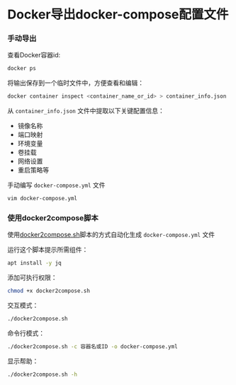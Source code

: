 # Docker导出docker-compose配置文件

### 手动导出
查看Docker容器id:
```bash
docker ps
```
将输出保存到一个临时文件中，方便查看和编辑：
```bash
docker container inspect <container_name_or_id> > container_info.json
```
从 `container_info.json` 文件中提取以下关键配置信息：  
- 镜像名称
- 端口映射
- 环境变量
- 卷挂载
- 网络设置
- 重启策略等

手动编写 `docker-compose.yml` 文件
```bash
vim docker-compose.yml
```

### 使用docker2compose脚本
使用[docker2compose.sh](https://raw.githubusercontent.com/stu2116Edward/Public-study-notes/refs/heads/main/Docker%20Notes/docker2compose.sh)脚本的方式自动化生成 `docker-compose.yml` 文件  

运行这个脚本提示所需组件：
```bash
apt install -y jq
```

添加可执行权限：
```bash
chmod +x docker2compose.sh
```

交互模式：
```bash
./docker2compose.sh
```

命令行模式：
```bash
./docker2compose.sh -c 容器名或ID -o docker-compose.yml
```

显示帮助：
```bash
./docker2compose.sh -h
```
